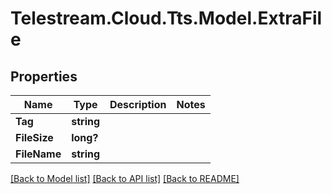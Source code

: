 # Telestream.Cloud.Tts.Model.ExtraFile
## Properties

Name | Type | Description | Notes
------------ | ------------- | ------------- | -------------
**Tag** | **string** |  | 
**FileSize** | **long?** |  | 
**FileName** | **string** |  | 

[[Back to Model list]](../README.md#documentation-for-models) [[Back to API list]](../README.md#documentation-for-api-endpoints) [[Back to README]](../README.md)


